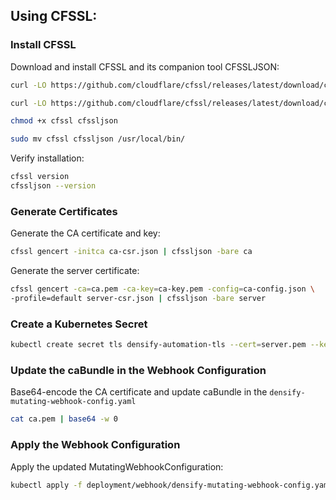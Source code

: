 ## Using CFSSL:

### Install CFSSL

Download and install CFSSL and its companion tool CFSSLJSON:

```bash
curl -LO https://github.com/cloudflare/cfssl/releases/latest/download/cfssl
```
```bash
curl -LO https://github.com/cloudflare/cfssl/releases/latest/download/cfssljson
```
```bash
chmod +x cfssl cfssljson
```
```bash
sudo mv cfssl cfssljson /usr/local/bin/
```

Verify installation:
```bash
cfssl version
cfssljson --version
```
### Generate Certificates

Generate the CA certificate and key: 
```bash
cfssl gencert -initca ca-csr.json | cfssljson -bare ca
```

Generate the server certificate: 
```bash
cfssl gencert -ca=ca.pem -ca-key=ca-key.pem -config=ca-config.json \ 
-profile=default server-csr.json | cfssljson -bare server
```

### Create a Kubernetes Secret
```bash
kubectl create secret tls densify-automation-tls --cert=server.pem --key=server-key.pem -n densify-automation
```

### Update the caBundle in the Webhook Configuration

Base64-encode the CA certificate and update caBundle in the `densify-mutating-webhook-config.yaml`
```bash
cat ca.pem | base64 -w 0
```

### Apply the Webhook Configuration

Apply the updated MutatingWebhookConfiguration:
```bash
kubectl apply -f deployment/webhook/densify-mutating-webhook-config.yaml
```